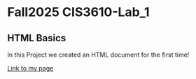 # Fall2025 CIS3610-Lab_1
## HTML Basics

In this Project we created an HTML document for the first time!

[Link to my page](https://rlemusc06.github.io/CIS3610-Lab_1/)

